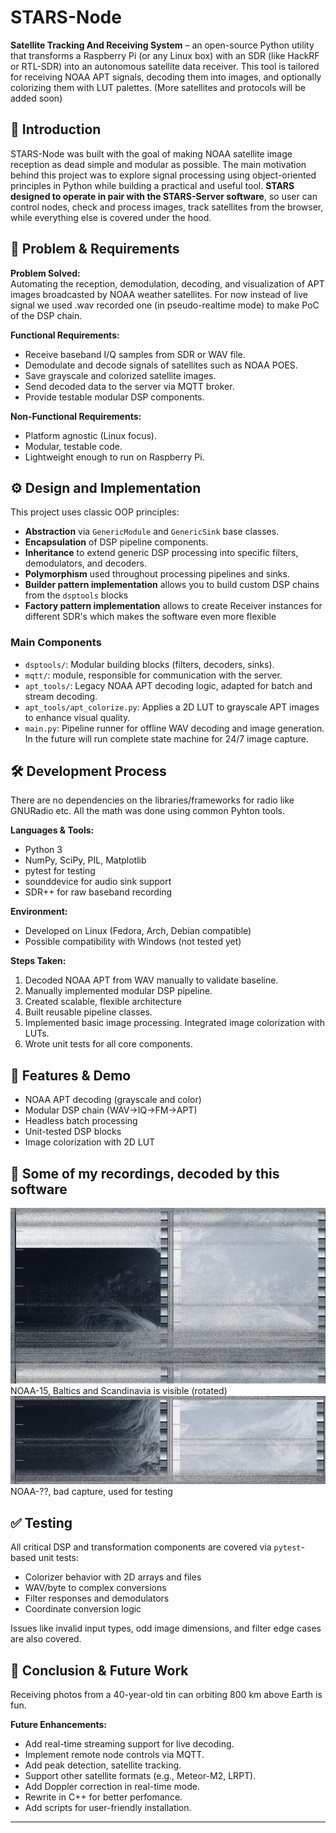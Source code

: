 
# STARS-Node

**Satellite Tracking And Receiving System** – an open-source Python utility that transforms a Raspberry Pi (or any Linux box) with an SDR (like HackRF or RTL-SDR) into an autonomous satellite data receiver. This tool is tailored for receiving NOAA APT signals, decoding them into images, and optionally colorizing them with LUT palettes. (More satellites and protocols will be added soon)

## 🚀 Introduction

STARS-Node was built with the goal of making NOAA satellite image reception as dead simple and modular as possible. The main motivation behind this project was to explore signal processing using object-oriented principles in Python while building a practical and useful tool. **STARS designed to operate in pair with the STARS-Server software**, so user can control nodes, check and process images, track satellites from the browser, while everything else is covered under the hood.

## 🧠 Problem & Requirements

**Problem Solved:**  
Automating the reception, demodulation, decoding, and visualization of APT images broadcasted by NOAA weather satellites. 
For now instead of live signal we used .wav recorded one (in pseudo-realtime mode) to make PoC of the DSP chain.

**Functional Requirements:**
- Receive baseband I/Q samples from SDR or WAV file.
- Demodulate and decode signals of satellites such as NOAA POES.
- Save grayscale and colorized satellite images.
- Send decoded data to the server via MQTT broker.
- Provide testable modular DSP components.

**Non-Functional Requirements:**
- Platform agnostic (Linux focus).
- Modular, testable code.
- Lightweight enough to run on Raspberry Pi.

## ⚙️ Design and Implementation

This project uses classic OOP principles:
- **Abstraction** via `GenericModule` and `GenericSink` base classes.
- **Encapsulation** of DSP pipeline components.
- **Inheritance** to extend generic DSP processing into specific filters, demodulators, and decoders.
- **Polymorphism** used throughout processing pipelines and sinks.
- **Builder pattern implementation** allows you to build custom DSP chains from the `dsptools` blocks
- **Factory pattern implementation** allows to create Receiver instances for different SDR's which makes the software even more flexible

### Main Components

- `dsptools/`: Modular building blocks (filters, decoders, sinks).
- `mqtt/`: module, responsible for communication with the server.
- `apt_tools/`: Legacy NOAA APT decoding logic, adapted for batch and stream decoding.
- `apt_tools/apt_colorize.py`: Applies a 2D LUT to grayscale APT images to enhance visual quality.
- `main.py`: Pipeline runner for offline WAV decoding and image generation. In the future will run complete state machine for 24/7 image capture.

## 🛠 Development Process

There are no dependencies on the libraries/frameworks for radio like GNURadio etc. 
All the math was done using common Pyhton tools.

**Languages & Tools:**
- Python 3
- NumPy, SciPy, PIL, Matplotlib
- pytest for testing
- sounddevice for audio sink support
- SDR++ for raw baseband recording

**Environment:**
- Developed on Linux (Fedora, Arch, Debian compatible)
- Possible compatibility with Windows (not tested yet)

**Steps Taken:**
1. Decoded NOAA APT from WAV manually to validate baseline.
2. Manually implemented modular DSP pipeline.
3. Created scalable, flexible architecture
4. Built reusable pipeline classes.
5. Implemented basic image processing. Integrated image colorization with LUTs.
6. Wrote unit tests for all core components.

## 📸 Features & Demo

- NOAA APT decoding (grayscale and color)
- Modular DSP chain (WAV→IQ→FM→APT)
- Headless batch processing
- Unit-tested DSP blocks
- Image colorization with 2D LUT

## 📸 Some of my recordings, decoded by this software

![](./examples/images/img_2.png)
NOAA-15, Baltics and Scandinavia is visible (rotated)
![](./examples/images/test_colorized.png)
NOAA-??, bad capture, used for testing


## ✅ Testing

All critical DSP and transformation components are covered via `pytest`-based unit tests:

- Colorizer behavior with 2D arrays and files
- WAV/byte to complex conversions
- Filter responses and demodulators
- Coordinate conversion logic

Issues like invalid input types, odd image dimensions, and filter edge cases are also covered.

## 🧾 Conclusion & Future Work

Receiving photos from a 40-year-old tin can orbiting 800 km above Earth is fun.

**Future Enhancements:**
- Add real-time streaming support for live decoding.
- Implement remote node controls via MQTT.
- Add peak detection, satellite tracking.
- Support other satellite formats (e.g., Meteor-M2, LRPT).
- Add Doppler correction in real-time mode.
- Rewrite in C++ for better perfomance.
- Add scripts for user-friendly installation.

---
